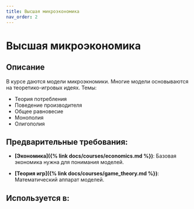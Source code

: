 ```yaml
---
title: Высшая микроэкономика
nav_order: 2
---
```


# Высшая микроэкономика


## Описание 
В курсе даются модели микроэкномики. Многие модели основываются на теоретико-игровых идеях.
Темы:
- Теория потребления
- Поведение производителя
- Общее равновесие
- Монополия
- Олигополия


## Предварительные требования:

- **[Экономика]({% link docs/courses/economics.md %})**: Базовая экономика нужна для понимания моделей.


- **[Теория игр]({% link docs/courses/game_theory.md %})**: Математический аппарат моделей.



## Используется в:
